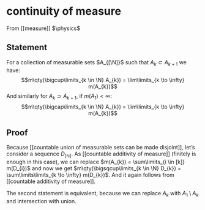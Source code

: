 # continuity of measure
From [[measure]]
$\physics$
## Statement
For a collection of measurable sets $A_{[\N]}$ such that $A_{k} \subset A_{k+1}$ we have:
$$m\qty(\bigcup\limits_{k \in \N} A_{k}) = \lim\limits_{k \to \infty} m(A_{k})$$
And similarly for $A_{k} \supset A_{k+1}$, if $m(A_{1}) < \infty$:
$$m\qty(\bigcap\limits_{k \in \N} A_{k}) = \lim\limits_{k \to \infty} m(A_{k})$$

## Proof
Because [[countable union of measurable sets can be made disjoint]], let’s consider a sequence $D_{[\mathbb{N}]}$. As [[countable additivity of measure]] (finitely is enough in this case), we can replace $m(A_{k}) = \sum\limits_{i \in [k]} m(D_{i})$ and now we get $m\qty(\bigsqcup\limits_{k \in \N} D_{k}) = \sum\limits\limits_{k \to \infty} m(D_{k})$.
And it again follows from [[countable additivity of measure]].

The second statement is equivalent, because we can replace $A_{k}$ with $A_{1} \setminus A_{k}$ and intersection with union.